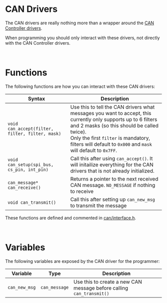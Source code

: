 # CAN Drivers
The CAN drivers are really nothing more than a wrapper around the [CAN Controller drivers](../can_controller/README.md).

When programming you should only interact with these drivers, not directly with the CAN Controller drivers.

&nbsp;

# Functions
The following functions are how you can interact with these CAN drivers:

| Syntax | Description |
|--------|-------------|
|`void can_accept(filter, filter, filter, mask)`| Use this to tell the CAN drivers what messages you want to accept, this currently only supports up to 6 filters and 2 masks (so this should be called twice).<br/>Only the first `filter` is mandatory, filters will default to `0x000` and `mask` will default to `0x7FF`. |
|`void can_setup(spi_bus, cs_pin, int_pin)` | Call this after using `can_accept()`. It will initailize everything for the CAN drivers that is not already initialized. |
|`can_message* can_receive()`| Returns a pointer to the next received CAN message. `NO_MESSAGE` if nothing to receive |
|`void can_transmit()`|Call this after setting up `can_new_msg` to transmit the message|

These functions are defined and commented in [can/interface.h](interface.h).

&nbsp;

# Variables
The following variables are exposed by the CAN driver for the programmer:

| Variable | Type | Description |
|----------|------|-------------|
|`can_new_msg` | `can_message` | Use this to create a new CAN message before calling `can_transmit()`|



